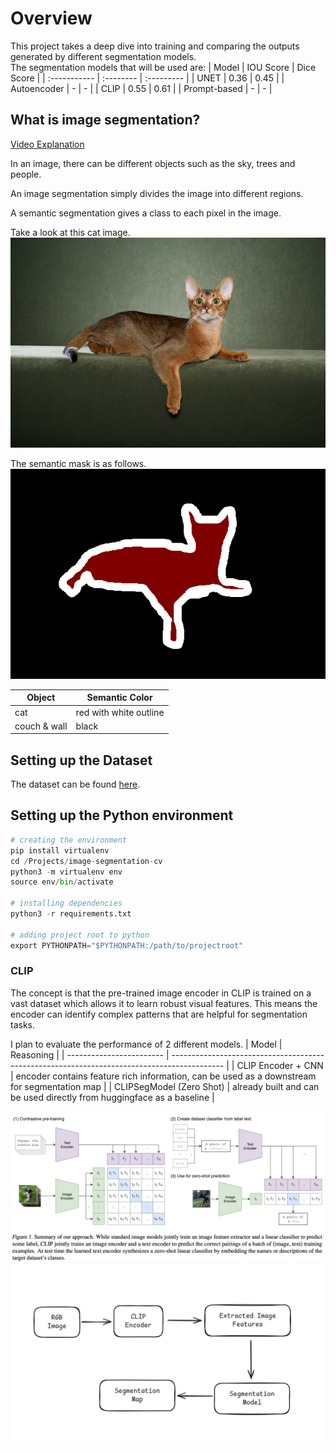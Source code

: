 # Overview
This project takes a deep dive into training and comparing the outputs generated by different segmentation models.
<br>
The segmentation models that will be used are:
| Model        | IOU Score | Dice Score |
| :----------- | :-------- | :--------- |
| UNET         | 0.36      | 0.45       |
| Autoencoder  | -         | -          |
| CLIP         | 0.55      | 0.61       |
| Prompt-based | -         | -          |

## What is image segmentation?
[Video Explanation](https://www.youtube.com/watch?v=5QUmlXBb0MY)

In an image, there can be different objects such as the sky, trees and people.

An image segmentation simply divides the image into different regions.

A semantic segmentation gives a class to each pixel in the image.

Take a look at this cat image.
<br>
![image](images/Abyssinian_1_color.jpg)

The semantic mask is as follows.
<br>
![image](images/Abyssinian_1_mask.png)

| Object       | Semantic Color         |
| ------------ | ---------------------- |
| cat          | red with white outline |
| couch & wall | black                  |
## Setting up the Dataset
The dataset can be found [here](https://uoe-my.sharepoint.com/:u:/g/personal/s2526104_ed_ac_uk/EXBmCQKQ7KdAmOr0P9c1lFwBwYaqySQ1d8gps8I7CcRPnw?e=VBex8K).

## Setting up the Python environment

```py
# creating the environment
pip install virtualenv
cd /Projects/image-segmentation-cv
python3 -m virtualenv env
source env/bin/activate

# installing dependencies
python3 -r requirements.txt

# adding project root to python
export PYTHONPATH="$PYTHONPATH:/path/to/projectroot"
```

### CLIP
The concept is that the pre-trained image encoder in CLIP is trained on a vast dataset which allows it to learn robust visual features. This means the encoder can identify complex patterns that are helpful for segmentation tasks.
<br />

I plan to evaluate the performance of 2 different models.
| Model                    | Reasoning                                                                                   |
| ------------------------ | ------------------------------------------------------------------------------------------- |
| CLIP Encoder + CNN       | encoder contains feature rich information, can be used as a downstream for segmentation map |
| CLIPSegModel (Zero Shot) | already built and can be used directly from huggingface as a baseline                       |

![clip_architecture](images/clip_architecture.png)
![flow](images/flow.png)


